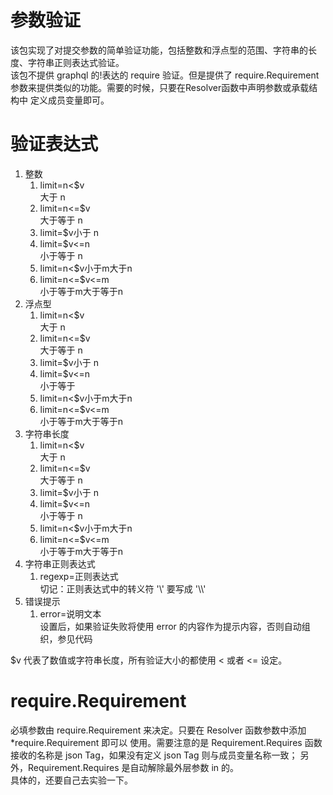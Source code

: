 # 参数验证
该包实现了对提交参数的简单验证功能，包括整数和浮点型的范围、字符串的长度、字符串正则表达式验证。<br>
该包不提供 graphql 的!表达的 require 验证。但是提供了 require.Requirement 参数来提供类似的功能。需要的时候，只要在Resolver函数中声明参数或承载结构中
定义成员变量即可。
# 验证表达式
<ol>
    <li>整数
        <ol>
            <li>limit=n<$v<br>大于 n </li>
            <li>limit=n<=$v<br>大于等于 n </li>
            <li>limit=$v<n<br>小于 n  </li>
            <li>limit=$v<=n <br>小于等于 n</li>
            <li>limit=n<$v<m<br>小于m大于n </li>
            <li>limit=n<=$v<=m<br>小于等于m大于等于n </li>
        </ol>
    </li>
    <li>浮点型
        <ol>
            <li>limit=n<$v<br>大于 n</li>
            <li>limit=n<=$v<br>大于等于 n </li>
            <li>limit=$v<n<br>小于 n </li>
            <li>limit=$v<=n <br>小于等于 </li>
            <li>limit=n<$v<m<br>小于m大于n </li>
            <li>limit=n<=$v<=m<br>小于等于m大于等于n </li>
        </ol>
    </li>
    <li>字符串长度
        <ol>
            <li>limit=n<$v<br>大于 n </li>
            <li>limit=n<=$v<br>大于等于 n</li>
            <li>limit=$v<n<br>小于 n</li>
            <li>limit=$v<=n<br>小于等于 n</li>
            <li>limit=n<$v<m<br>小于m大于n</li>
            <li>limit=n<=$v<=m<br>小于等于m大于等于n</li>
        </ol>
    </li>
    <li>字符串正则表达式
        <ol>
            <li>regexp=正则表达式<br>
            切记：正则表达式中的转义符 '\' 要写成 '\\'</li>
        </ol>
    </li>
    <li> 错误提示
        <ol>
            <li>error=说明文本<br>
            设置后，如果验证失败将使用 error 的内容作为提示内容，否则自动组织，参见代码</li>
        </ol>
    </li>
</ol>

$v 代表了数值或字符串长度，所有验证大小的都使用 < 或者 <= 设定。

# require.Requirement
必填参数由 require.Requirement 来决定。只要在 Resolver 函数参数中添加 *require.Requirement 即可以
使用。需要注意的是 Requirement.Requires 函数接收的名称是 json Tag，如果没有定义 json Tag 则与成员变量名称一致；
另外，Requirement.Requires 是自动解除最外层参数 in 的。<br>
具体的，还要自己去实验一下。